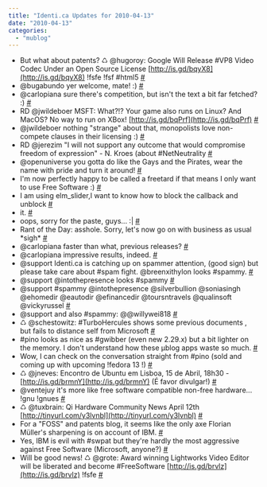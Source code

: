 ```yaml
---
title: "Identi.ca Updates for 2010-04-13"
date: "2010-04-13"
categories: 
  - "mublog"
---
```


- But what about patents? ♺ @hugoroy: Google Will Release #VP8 Video Codec Under an Open Source License [http://is.gd/bqyX8](http://is.gd/bqyX8) !fsfe !fsf #html5 [#](http://identi.ca/notice/28342709)
- @bugabundo yer welcome, mate! :) [#](http://identi.ca/notice/28360806)
- @carlopiana sure there's competition, but isn't the text a bit far fetched? :) [#](http://identi.ca/notice/28362664)
- RD @jwildeboer MSFT: What?!? Your game also runs on Linux? And MacOS? No way to run on XBox! [http://is.gd/bqPrf](http://is.gd/bqPrf) [#](http://identi.ca/notice/28366336)
- @jwildeboer nothing "strange" about that, monopolists love non-compete clauses in their licensing :) [#](http://identi.ca/notice/28366377)
- RD @jerezim "I will not support any outcome that would compromise freedom of expression" - N. Kroes (about #NetNeutrality [#](http://identi.ca/notice/28375204)
- @openuniverse you gotta do like the Gays and the Pirates, wear the name with pride and turn it around! [#](http://identi.ca/notice/28376583)
- I'm now perfectly happy to be called a freetard if that means I only want to use Free Software :) [#](http://identi.ca/notice/28376602)
- I am using elm\_slider,I want to know how to block the callback and unblock [#](http://identi.ca/notice/28378020)
- it. [#](http://identi.ca/notice/28378021)
- oops, sorry for the paste, guys... :| [#](http://identi.ca/notice/28378070)
- Rant of the Day: asshole. Sorry, let's now go on with business as usual \*sigh\* [#](http://identi.ca/notice/28388234)
- @carlopiana faster than what, previous releases? [#](http://identi.ca/notice/28396752)
- @carlopiana impressive results, indeed. [#](http://identi.ca/notice/28398346)
- @support Identi.ca is catching up on spammer attention, (good sign) but please take care about #spam fight. @breenxithylon looks #spammy. [#](http://identi.ca/notice/28410191)
- @support @intothepresence looks #spammy [#](http://identi.ca/notice/28410292)
- @support #spammy @intothepresence @silverbullion @soniasingh @ehomedir @eautodir @efinancedir @toursntravels @qualinsoft @vickyrussel [#](http://identi.ca/notice/28410798)
- @support and also #spammy: @@willywei818 [#](http://identi.ca/notice/28410811)
- ♺ @schestowitz: #TurboHercules shows some previous documents , but fails to distance self from Microsoft [#](http://identi.ca/notice/28413369)
- #pino looks as nice as #gwibber (even new 2.29.x) but a bit lighter on the memory. I don't understand how these µblog apps waste so much. [#](http://identi.ca/notice/28415437)
- Wow, I can check on the conversation straight from #pino (sold and coming up with upcoming !fedora 13 !) [#](http://identi.ca/notice/28417405)
- ♺ @jneves: Encontro de Ubuntu em Lisboa, 15 de Abril, 18h30 - [http://is.gd/brmnY](http://is.gd/brmnY) (É favor divulgar!) [#](http://identi.ca/notice/28419540)
- @ventejuy it's more like free software compatible non-free hardware... !gnu !gnues [#](http://identi.ca/notice/28424856)
- ♺ @tuxbrain: Qi Hardware Community News April 12th [http://tinyurl.com/y3lvnbl](http://tinyurl.com/y3lvnbl) [#](http://identi.ca/notice/28428959)
- For a "FOSS" and patents blog, it seems like the only axe Florian Müller's sharpening is on account of IBM. [#](http://identi.ca/notice/28429214)
- Yes, IBM is evil with #swpat but they're hardly the most aggressive against Free Software (Microsoft, anyone?) [#](http://identi.ca/notice/28429288)
- Will be good news! ♺ @grote: Award winning Lightworks Video Editor will be liberated and become #FreeSoftware [http://is.gd/brvlz](http://is.gd/brvlz) !fsfe [#](http://identi.ca/notice/28433208)
